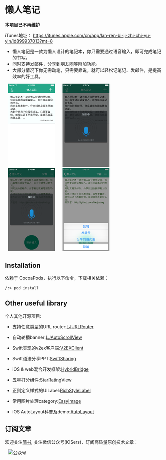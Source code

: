 
懒人笔记
=========
<b>本项目已不再维护</b>

iTunes地址： https://itunes.apple.com/cn/app/lan-ren-bi-ji-zhi-chi-yu-yin/id899937013?mt=8 

- 懒人笔记是一款为懒人设计的笔记本，你只需要通过语音输入，即可完成笔记的书写。
- 同时支持发邮件，分享到朋友圈等附加功能。
- 大部分情况下你无需动笔，只需要靠说，就可以轻松记笔记、发邮件，是提高效率的好工具。

<img src="ScreenShot/home1_40.png" alt="首页" width="150px" hspace="10"/>
<img src="ScreenShot/home2_40.png" alt="笔记" width="150px" hspace="10"/>
<img src="ScreenShot/voice_40.png" alt="语音" width="150px" hspace="10"/>
<img src="ScreenShot/share_40.png" alt="分享" width="150px" hspace="10"/>

Installation
-----------
依赖于 CocoaPods，执行以下命令，下载相关依赖：

    /:> pod install

Other useful library
-------------
个人其他开源项目:

- 支持任意类型的URL router:[LJURLRouter]

- 自动轮播banner:[LJAutoScrollView]

- Swift实现的v2ex客户端:[V2EXClient]

- Swift语法分享PPT:[SwiftSharing]

- iOS \& web混合开发框架:[HybridBridge]

- 五星打分组件:[StarRatingView]

- 正则定义样式的UILabel:[RichStyleLabel]

- 常用图片处理category:[EasyImage]

- iOS AutoLayout科普及demo:[AutoLayout]

订阅文章
--------

欢迎关注[简书], 关注微信公众号(iOSers)，订阅高质量原创技术文章：

<img src="http://upload-images.jianshu.io/upload_images/1859836-2f44998e2341e34d.jpg?imageMogr2/auto-orient/strip%7CimageView2/2/w/1240" alt="公众号" width="300px" hspace="10"/>

[LJAutoScrollView]:https://github.com/liaojinxing/LJAutoScrollView
[V2EXClient]:https://github.com/liaojinxing/V2EXClient
[SwiftSharing]:https://github.com/liaojinxing/SwiftSharing
[StarRatingView]:https://github.com/liaojinxing/StarRatingView
[HybridBridge]:https://github.com/liaojinxing/HybridBridge
[RichStyleLabel]:https://github.com/liaojinxing/RichStyleLabel
[EasyImage]:https://github.com/liaojinxing/EasyImage
[AutoLayout]:https://github.com/liaojinxing/Autolayout
[LJURLRouter]:https://github.com/liaojinxing/LJURLRouter
[Voice2Note]:https://github.com/liaojinxing/Voice2Note
[简书]:http://www.jianshu.com/users/25481f0294aa/latest_articles
